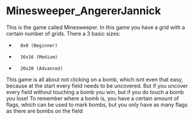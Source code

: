 # Minesweeper_AngererJannick

This is the game called Minesweeper. In this game you
have a grid with a certain number of grids. There a
3 basic sizes:
*       8x8 (Beginner)
*       16x16 (Medium)
*       20x20 (Advanced)
This game is all about not clicking on a bomb, which isnt even that easy, because at the start every field needs
to be uncovered. But if you uncover every field without touching a bomb you win, but if you do touch a bomb you lose! To remember where a bomb is, you have a certain    amount of flags, which can be used to mark bombs, but you only have as many flags as there are bombs on the field
